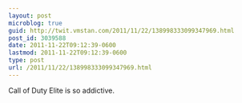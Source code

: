 ```yaml
---
layout: post
microblog: true
guid: http://twit.vmstan.com/2011/11/22/138998333099347969.html
post_id: 3039588
date: 2011-11-22T09:12:39-0600
lastmod: 2011-11-22T09:12:39-0600
type: post
url: /2011/11/22/138998333099347969.html
---
```

Call of Duty Elite is so addictive.
